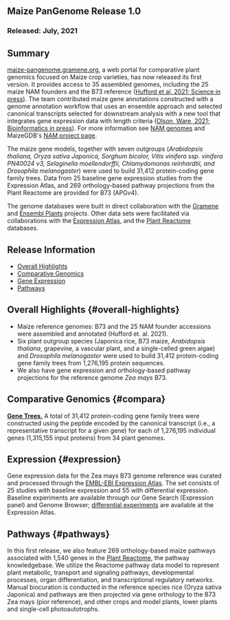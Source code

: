 ## Maize PanGenome Release 1.0
### Released: July, 2021
## Summary
[maize-pangenome.gramene.org](http://maize-pangenome.gramene.org), a web portal for comparative plant genomics focused on Maize crop varieties,
has now released its first version. It provides access to 35 assembled genomes, including the 25 maize NAM founders and the B73 reference
([Hufford et al, 2021; Science in press](https://doi.org/10.1101/2021.01.14.426684)). The team contributed maize gene annotations constructed
with a genome annotation workflow that uses an ensemble approach and selected canonical transcripts selected for downstream analysis with a
new tool that integrates gene expression data with length criteria
([Olson, Ware, 2021; Bioinformatics in press](https://doi.org/10.1101/2020.12.15.422742)).
For more information see [NAM genomes](https://nam-genomes.org) and MaizeGDB's [NAM project page](https://maizegdb.org/NAM_project).

The maize gene models, together with seven outgroups (*Arabidopsis thaliana, Oryza sativa Japonica, Sorghum bicolor, Vitis vinifera ssp. vinifera PN40024 v3, Selaginella moellendorffii, Chlamydomonas reinhardtii, and Drosophila melanogaster*)
were used to build 31,412 protein-coding gene family trees. Data from 25 baseline gene expression studies from the Expression Atlas,
and 269 orthology-based pathway projections from the Plant Reactome are provided for B73 (APGv4).

The genome databases were built in direct collaboration with the [Gramene](http://gramene.org) and
[Ensembl Plants](http://plants.ensembl.org) projects. Other data sets were facilitated via
collaborations with the [Expression Atlas](https://www.ebi.ac.uk/gxa/plant/experiments),
and the [Plant Reactome](https://plantreactome.gramene.org/) databases.

## Release Information
- [Overall Highlights](#overall-highlights)
- [Comparative Genomics](#compara)
- [Gene Expression](#expression)
- [Pathways](#pathways)

## Overall Highlights {#overall-highlights}
- Maize reference genomes: B73 and the 25 NAM founder accessions were assembled and annotated (Hufford et. al. 2021).
- Six plant outgroup species (Japonica rice, B73 maize, *Arabidopsis thaliana*, grapevine,
  a vascular plant, and a single-celled green algae) and *Drosophila melanogaster* were
  used to build 31,412 protein-coding gene family trees from 1,276,195 protein sequences.
- We also have gene expression and orthology-based pathway projections for the reference 
  genome *Zea mays* B73.

## Comparative Genomics {#compara}

[**Gene Trees.**](http://maize-pangenome-ensembl.gramene.org/prot_tree_stats.html) A total of
31,412 protein-coding gene family trees were constructed using the peptide encoded by
the canonical transcript (i.e., a representative transcript for a given gene) for each
of 1,276,195 individual genes (1,315,155 input proteins) from 34 plant genomes.

## Expression {#expression}

Gene expression data for the Zea mays B73 genome reference was curated and
processed through the [EMBL-EBI Expression Atlas](https://www.ebi.ac.uk/gxa/plant/experiments).
The set consists of 25 studies with baseline expression and 55 with differential expression. Baseline experiments
are available through our Gene Search (Expression panel) and Genome Browser; [differential experiments](https://www.ebi.ac.uk/gxa/experiments?kingdom=Plants&species=Zea+mays&experimentType=Differential) are available
at the Expression Atlas.

## Pathways {#pathways}

In this first release, we also feature 269 orthology-based maize pathways associated with 1,540 genes in the [Plant Reactome](http://gramene.org),
the pathway knowledgebase. We utilize the Reactome pathway data model to represent plant metabolic, transport and
signaling pathways, developmental processes, organ differentiation, and transcriptional regulatory networks. Manual
biocuration is conducted in the reference species rice (Oryza sativa Japonica) and pathways are then projected via gene
orthology to the B73 Zea mays (pior reference), and other crops and model plants, lower plants and single-cell photoautotrophs.

